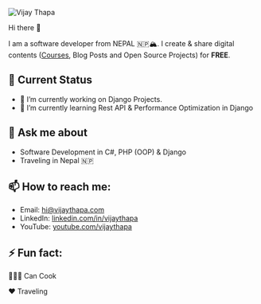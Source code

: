 
![Vijay Thapa](https://1.bp.blogspot.com/-LY_mA1shViM/XyJdg2IwHKI/AAAAAAAAEk4/2XchgntHYI8_ouf5fUh02kd94b2ceeGIwCLcBGAsYHQ/s1640/vija-thapa-cover.jpg)

Hi there 👋

I am a software developer from NEPAL 🇳🇵🏔. I create & share digital contents ([Courses](https://www.youtube.com/vijaythapa?sub_confirmation=1 "Vijay Thapa Online Courses"), Blog Posts and Open Source Projects) for **FREE**.


## 🤔 Current Status 
- 🔭 I’m currently working on Django Projects.
- 🌱 I’m currently learning Rest API & Performance Optimization in Django

## 💬 Ask me about 
- Software Development in C#, PHP (OOP) & Django 
- Traveling in Nepal 🇳🇵

## 📫 How to reach me:
- Email: hi@vijaythapa.com
- LinkedIn: [linkedin.com/in/vijaythapa](https://www.linkedin.com/in/vijaythapa/ "LinkedIn Vijay Thapa")
- YouTube: [youtube.com/vijaythapa](https://www.youtube.com/vijaythapa?sub_confirmation=1 "Vijay Thapa Online Courses")

## ⚡ Fun fact: 

👨🏼‍🍳 Can Cook

♥️ Traveling

